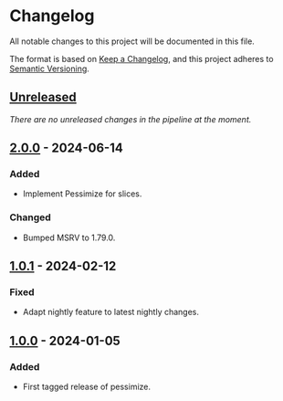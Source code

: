 # Changelog

All notable changes to this project will be documented in this file.

The format is based on [Keep a Changelog](https://keepachangelog.com/en/1.0.0/),
and this project adheres to [Semantic Versioning](https://semver.org/spec/v2.0.0.html).


## [Unreleased]

_There are no unreleased changes in the pipeline at the moment._


## [2.0.0] - 2024-06-14

### Added

- Implement Pessimize for slices.

### Changed

- Bumped MSRV to 1.79.0.


## [1.0.1] - 2024-02-12

### Fixed

- Adapt nightly feature to latest nightly changes.


## [1.0.0] - 2024-01-05

### Added

- First tagged release of pessimize.


[Unreleased]: https://github.com/HadrienG2/pessimize/compare/v2.0.0...HEAD
[2.0.0]: https://github.com/HadrienG2/pessimize/compare/v1.0.1...v2.0.0
[1.0.1]: https://github.com/HadrienG2/pessimize/compare/v1.0.0...v1.0.1
[1.0.0]: https://github.com/HadrienG2/pessimize/releases/tag/v1.0.0
